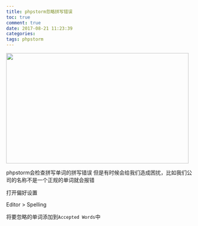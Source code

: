 ```yaml
---
title: phpstorm忽略拼写错误
toc: true
comment: true
date: 2017-08-21 11:23:39
categories:
tags: phpstorm
---
```




<img src="http://o9xbyqajf.bkt.clouddn.com/20170821150328588236449.png" width="492" height="297"/>

phpstorm会检查拼写单词的拼写错误
但是有时候会给我们造成困扰，比如我们公司的名称不是一个正规的单词就会报错

<!--more-->

打开偏好设置

Editor > Spelling

将要忽略的单词添加到`Accepted Words`中